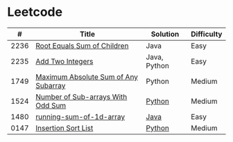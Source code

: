 # Leetcode

|#|Title|Solution|Difficulty|
|-|-----|--------|----------|
|2236|[Root Equals Sum of Children](https://leetcode.com/problems/root-equals-sum-of-children/description/)|Java|Easy|
|2235|[Add Two Integers](https://leetcode.com/problems/add-two-integers/)|Java, Python|Easy|
|1749|[Maximum Absolute Sum of Any Subarray](https://leetcode.com/problems/maximum-absolute-sum-of-any-subarray/description/)|Python|Medium|
|1524|[Number of Sub-arrays With Odd Sum](https://leetcode.com/problems/number-of-sub-arrays-with-odd-sum/description/)|[Python](/submissions/1524-number-of-sub-arrays-with-odd-sum/solution.py)|Medium|
|1480|[running-sum-of-1d-array](https://leetcode.com/problems/running-sum-of-1d-array/description/)|[Java](/submissions/1480-running-sum-of-1d-array/solution.java)|Easy|
|0147|[Insertion Sort List](https://leetcode.com/problems/insertion-sort-list/description/)|[Python](/submissions/0147-insertion-sort-list/solution.py)|Medium|
